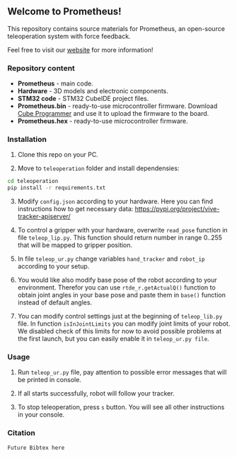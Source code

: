 ## Welcome to Prometheus!
This repository contains source materials for Prometheus, an open-source teleoperation system with force feedback.

Feel free to visit our [website](https://eterwait.github.io/Prometheus/) for more information!

### Repository content

- **Prometheus** - main code.
- **Hardware** - 3D models and electronic components.
- **STM32 code** - STM32 CubeIDE project files.
- **Prometheus.bin** - ready-to-use microcontroller firmware. Download [Cube Programmer](https://www.st.com/en/development-tools/stm32cubeprog.html) and use it to upload the firmware to the board.
- **Prometheus.hex** - ready-to-use microcontroller firmware.

### Installation

1. Clone this repo on your PC. 

2. Move to `teleoperation` folder and install dependensies:

````sh
cd teleoperation
pip install -r requirements.txt
````

3. Modify `config.json` according to your hardware. Here you can find instructions how to get necessary data: https://pypi.org/project/vive-tracker-apiserver/

4. To control a gripper with your hardware, overwrite `read_pose` function in file `teleop_lip.py`. This function should return number in range 0..255 that will be mapped to gripper position.

5. In file `teleop_ur.py` change variables `hand_tracker` and `robot_ip` according to your setup.

6. You would like also modify base pose of the robot according to your environment. Therefor you can use `rtde_r.getActualQ()` function to obtain joint angles in your base pose and paste them in `base()` function instead of default angles.

7. You can modify control settings just at the beginning of `teleop_lib.py` file. In function `isInJointLimits` you can modify joint limits of your robot. We disabled check of this limits for now to avoid possible problems at the first launch, but you can easily enable it in `teleop_ur.py file`.

### Usage

1. Run `teleop_ur.py` file, pay attention to possible error messages that will be printed in console.

2. If all starts successfully, robot will follow your tracker.

3. To stop teleoperation, press `s` button. You will see all other instructions in your console.

### Citation

```
Future Bibtex here
```

